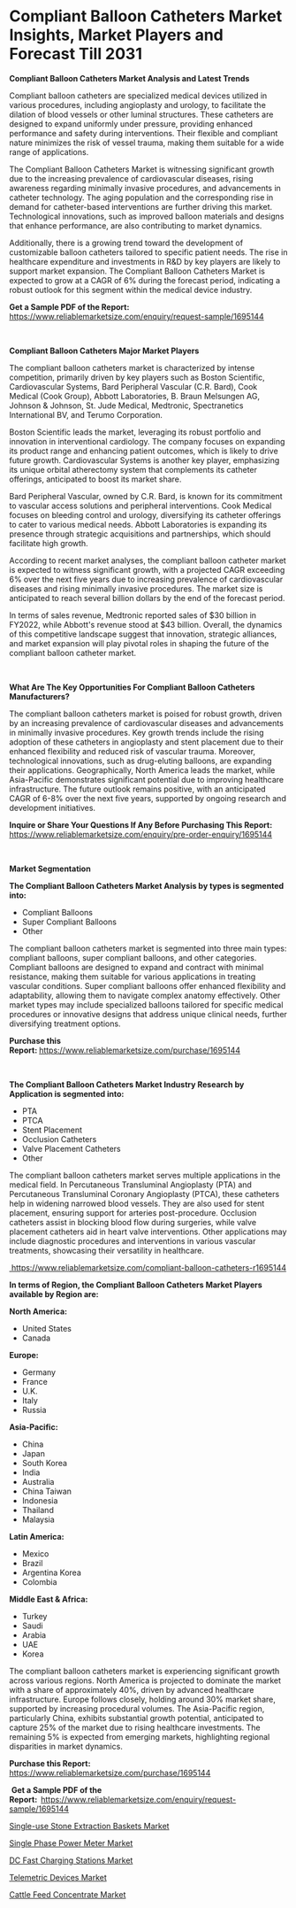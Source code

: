 <p><h1>Compliant Balloon Catheters Market Insights, Market Players and Forecast Till 2031</h1></p><p><strong>Compliant Balloon Catheters Market Analysis and Latest Trends</strong></p>
<p><p>Compliant balloon catheters are specialized medical devices utilized in various procedures, including angioplasty and urology, to facilitate the dilation of blood vessels or other luminal structures. These catheters are designed to expand uniformly under pressure, providing enhanced performance and safety during interventions. Their flexible and compliant nature minimizes the risk of vessel trauma, making them suitable for a wide range of applications.</p><p>The Compliant Balloon Catheters Market is witnessing significant growth due to the increasing prevalence of cardiovascular diseases, rising awareness regarding minimally invasive procedures, and advancements in catheter technology. The aging population and the corresponding rise in demand for catheter-based interventions are further driving this market. Technological innovations, such as improved balloon materials and designs that enhance performance, are also contributing to market dynamics.</p><p>Additionally, there is a growing trend toward the development of customizable balloon catheters tailored to specific patient needs. The rise in healthcare expenditure and investments in R&D by key players are likely to support market expansion. The Compliant Balloon Catheters Market is expected to grow at a CAGR of 6% during the forecast period, indicating a robust outlook for this segment within the medical device industry.</p></p>
<p><strong>Get a Sample PDF of the Report:&nbsp;</strong> <a href="https://www.reliablemarketsize.com/enquiry/request-sample/1695144?utm_campaign=1125&utm_medium=2&utm_source=Github&utm_content=ia&utm_term=07102024&utm_id=compliant-balloon-catheters">https://www.reliablemarketsize.com/enquiry/request-sample/1695144</a></p>
<p>&nbsp;</p>
<p><strong>Compliant Balloon Catheters Major Market Players</strong></p>
<p><p>The compliant balloon catheters market is characterized by intense competition, primarily driven by key players such as Boston Scientific, Cardiovascular Systems, Bard Peripheral Vascular (C.R. Bard), Cook Medical (Cook Group), Abbott Laboratories, B. Braun Melsungen AG, Johnson & Johnson, St. Jude Medical, Medtronic, Spectranetics International BV, and Terumo Corporation. </p><p>Boston Scientific leads the market, leveraging its robust portfolio and innovation in interventional cardiology. The company focuses on expanding its product range and enhancing patient outcomes, which is likely to drive future growth. Cardiovascular Systems is another key player, emphasizing its unique orbital atherectomy system that complements its catheter offerings, anticipated to boost its market share.</p><p>Bard Peripheral Vascular, owned by C.R. Bard, is known for its commitment to vascular access solutions and peripheral interventions. Cook Medical focuses on bleeding control and urology, diversifying its catheter offerings to cater to various medical needs. Abbott Laboratories is expanding its presence through strategic acquisitions and partnerships, which should facilitate high growth.</p><p>According to recent market analyses, the compliant balloon catheter market is expected to witness significant growth, with a projected CAGR exceeding 6% over the next five years due to increasing prevalence of cardiovascular diseases and rising minimally invasive procedures. The market size is anticipated to reach several billion dollars by the end of the forecast period.</p><p>In terms of sales revenue, Medtronic reported sales of $30 billion in FY2022, while Abbott's revenue stood at $43 billion. Overall, the dynamics of this competitive landscape suggest that innovation, strategic alliances, and market expansion will play pivotal roles in shaping the future of the compliant balloon catheter market.</p></p>
<p>&nbsp;</p>
<p><strong>What Are The Key Opportunities For Compliant Balloon Catheters Manufacturers?</strong></p>
<p><p>The compliant balloon catheters market is poised for robust growth, driven by an increasing prevalence of cardiovascular diseases and advancements in minimally invasive procedures. Key growth trends include the rising adoption of these catheters in angioplasty and stent placement due to their enhanced flexibility and reduced risk of vascular trauma. Moreover, technological innovations, such as drug-eluting balloons, are expanding their applications. Geographically, North America leads the market, while Asia-Pacific demonstrates significant potential due to improving healthcare infrastructure. The future outlook remains positive, with an anticipated CAGR of 6-8% over the next five years, supported by ongoing research and development initiatives.</p></p>
<p><strong>Inquire or Share Your Questions If Any Before Purchasing This Report:</strong> <a href="https://www.reliablemarketsize.com/enquiry/pre-order-enquiry/1695144?utm_campaign=1125&utm_medium=2&utm_source=Github&utm_content=ia&utm_term=07102024&utm_id=compliant-balloon-catheters">https://www.reliablemarketsize.com/enquiry/pre-order-enquiry/1695144</a></p>
<p>&nbsp;</p>
<p><strong>Market Segmentation</strong></p>
<p><strong>The Compliant Balloon Catheters Market Analysis by types is segmented into:</strong></p>
<p><ul><li>Compliant Balloons</li><li>Super Compliant Balloons</li><li>Other</li></ul></p>
<p><p>The compliant balloon catheters market is segmented into three main types: compliant balloons, super compliant balloons, and other categories. Compliant balloons are designed to expand and contract with minimal resistance, making them suitable for various applications in treating vascular conditions. Super compliant balloons offer enhanced flexibility and adaptability, allowing them to navigate complex anatomy effectively. Other market types may include specialized balloons tailored for specific medical procedures or innovative designs that address unique clinical needs, further diversifying treatment options.</p></p>
<p><strong>Purchase this Report:&nbsp;</strong><a href="https://www.reliablemarketsize.com/purchase/1695144?utm_campaign=1125&utm_medium=2&utm_source=Github&utm_content=ia&utm_term=07102024&utm_id=compliant-balloon-catheters">https://www.reliablemarketsize.com/purchase/1695144</a></p>
<p>&nbsp;</p>
<p><strong>The Compliant Balloon Catheters Market Industry Research by Application is segmented into:</strong></p>
<p><ul><li>PTA</li><li>PTCA</li><li>Stent Placement</li><li>Occlusion Catheters</li><li>Valve Placement Catheters</li><li>Other</li></ul></p>
<p><p>The compliant balloon catheters market serves multiple applications in the medical field. In Percutaneous Transluminal Angioplasty (PTA) and Percutaneous Transluminal Coronary Angioplasty (PTCA), these catheters help in widening narrowed blood vessels. They are also used for stent placement, ensuring support for arteries post-procedure. Occlusion catheters assist in blocking blood flow during surgeries, while valve placement catheters aid in heart valve interventions. Other applications may include diagnostic procedures and interventions in various vascular treatments, showcasing their versatility in healthcare.</p></p>
<p><a href="https://www.reliablemarketsize.com/compliant-balloon-catheters-r1695144?utm_campaign=1125&utm_medium=2&utm_source=Github&utm_content=ia&utm_term=07102024&utm_id=compliant-balloon-catheters">&nbsp;https://www.reliablemarketsize.com/compliant-balloon-catheters-r1695144</a></p>
<p><strong>In terms of Region, the Compliant Balloon Catheters Market Players available by Region are:</strong></p>
<p>
    <p> <strong> North America: </strong>
        <ul>
            <li>United States</li>
            <li>Canada</li>
        </ul>
        </p> 
    <p> <strong> Europe: </strong>
        <ul>
            <li>Germany</li>
            <li>France</li>
            <li>U.K.</li>
            <li>Italy</li>
            <li>Russia</li>
        </ul>
        </p> 
    <p> <strong> Asia-Pacific: </strong>
        <ul>
            <li>China</li>
            <li>Japan</li>
            <li>South Korea</li>
            <li>India</li>
            <li>Australia</li>
            <li>China Taiwan</li>
            <li>Indonesia</li>
            <li>Thailand</li>
            <li>Malaysia</li>
        </ul>
        </p> 
    <p> <strong> Latin America: </strong>
        <ul>
            <li>Mexico</li>
            <li>Brazil</li>
            <li>Argentina Korea</li>
            <li>Colombia</li>
        </ul>
        </p> 
    <p> <strong> Middle East & Africa: </strong>
        <ul>
            <li>Turkey</li>
            <li>Saudi</li>
            <li>Arabia</li>
            <li>UAE</li>
            <li>Korea</li>
        </ul>
    </p>
    </p>
<p><p>The compliant balloon catheters market is experiencing significant growth across various regions. North America is projected to dominate the market with a share of approximately 40%, driven by advanced healthcare infrastructure. Europe follows closely, holding around 30% market share, supported by increasing procedural volumes. The Asia-Pacific region, particularly China, exhibits substantial growth potential, anticipated to capture 25% of the market due to rising healthcare investments. The remaining 5% is expected from emerging markets, highlighting regional disparities in market dynamics.</p></p>
<p><strong>Purchase this Report: </strong><a href="https://www.reliablemarketsize.com/purchase/1695144?utm_campaign=1125&utm_medium=2&utm_source=Github&utm_content=ia&utm_term=07102024&utm_id=compliant-balloon-catheters">https://www.reliablemarketsize.com/purchase/1695144</a></p>
<p>&nbsp;<strong>Get a Sample PDF of the Report:&nbsp;&nbsp;</strong><a href="https://www.reliablemarketsize.com/enquiry/request-sample/1695144?utm_campaign=1125&utm_medium=2&utm_source=Github&utm_content=ia&utm_term=07102024&utm_id=compliant-balloon-catheters">https://www.reliablemarketsize.com/enquiry/request-sample/1695144</a></p>
<p><strong></strong></p>
<p><p><a href="https://github.com/vimar16th/Market-Research-Report-List-6/blob/main/single-use-stone-extraction-baskets-market.md?utm_campaign=1125&utm_medium=2&utm_source=Github&utm_content=ia&utm_term=07102024&utm_id=compliant-balloon-catheters">Single-use Stone Extraction Baskets Market</a></p><p><a href="https://issuu.com/reportprime-2/docs/single-phase-power-meter-market-siz_de0d4e5d8bbf18?utm_campaign=1125&utm_medium=2&utm_source=Github&utm_content=ia&utm_term=07102024&utm_id=compliant-balloon-catheters">Single Phase Power Meter Market</a></p><p><a href="https://issuu.com/reportprime-2/docs/dc-fast-charging-stations-market-si_57d9adf255d23a?utm_campaign=1125&utm_medium=2&utm_source=Github&utm_content=ia&utm_term=07102024&utm_id=compliant-balloon-catheters">DC Fast Charging Stations Market</a></p><p><a href="https://www.linkedin.com/pulse/global-telemetric-devices-market-exploring-share-trends-future-0ylne?utm_campaign=1125&utm_medium=2&utm_source=Github&utm_content=ia&utm_term=07102024&utm_id=compliant-balloon-catheters">Telemetric Devices Market</a></p><p><a href="https://www.linkedin.com/pulse/market-insights-global-cattle-feed-concentrate-forecast-brute?utm_campaign=1125&utm_medium=2&utm_source=Github&utm_content=ia&utm_term=07102024&utm_id=compliant-balloon-catheters">Cattle Feed Concentrate Market</a></p></p>